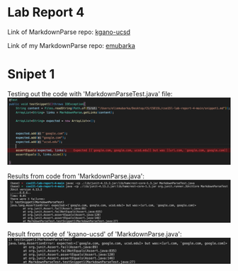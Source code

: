# Lab Report 4

Link of MarkdownParse repo: 
[kgano-ucsd](https://github.com/lithicarus/markdown-parser.git)

Link of my MarkdownParse repo: 
[emubarka](https://github.com/emubarka/cse15l-lab-report-4.git)

# Snipet 1

Testing out the code with 'MarkdownParseTest.java' file:
![Test code](Snippet1Test.png)

Results from code from 'MarkdownParse.java':
![My Result](Screen%20Shot%202022-05-29%20at%201.11.33%20PM.png)

Result from code of 'kgano-ucsd' of 'MarkdownParse.java':
![Result of kgano-ucsd](Screen%20Shot%202022-05-29%20at%201.20.29%20PM.png)

